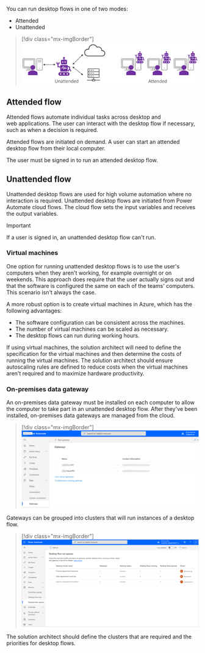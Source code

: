 You can run desktop flows in one of two modes:

- Attended
- Unattended

> [!div class="mx-imgBorder"]
> [![Diagram of attended versus unattended modes.](../media/4-unattended-attended.png)](../media/4-unattended-attended.png#lightbox)

## Attended flow

Attended flows automate individual tasks across desktop and web applications. The user can interact with the desktop flow if necessary, such as when a decision is required.

Attended flows are initiated on demand. A user can start an attended desktop flow from their local computer.

The user must be signed in to run an attended desktop flow.

## Unattended flow

Unattended desktop flows are used for high volume automation where no interaction is required. Unattended desktop flows are initiated from Power Automate cloud flows. The cloud flow sets the input variables and receives the output variables.

> [!IMPORTANT]
> If a user is signed in, an unattended desktop flow can't run.

### Virtual machines

One option for running unattended desktop flows is to use the user's computers when they aren't working, for example overnight or on weekends. This approach does require that the user actually signs out and that the software is configured the same on each of the teams' computers. This scenario isn't always the case.

A more robust option is to create virtual machines in Azure, which has the following advantages:

- The software configuration can be consistent across the machines.
- The number of virtual machines can be scaled as necessary.
- The desktop flows can run during working hours.

If using virtual machines, the solution architect will need to define the specification for the virtual machines and then determine the costs of running the virtual machines. The solution architect should ensure autoscaling rules are defined to reduce costs when the virtual machines aren't required and to maximize hardware productivity.

### On-premises data gateway

An on-premises data gateway must be installed on each computer to allow the computer to take part in an unattended desktop flow. After they've been installed, on-premises data gateways are managed from the cloud.

> [!div class="mx-imgBorder"]
> [![Screenshot of gateways in Power Automate.](../media/4-gateways.png)](../media/4-gateways.png#lightbox)

Gateways can be grouped into clusters that will run instances of a desktop flow.

> [!div class="mx-imgBorder"]
> [![Screenshot of a gateway grouped into a cluster.](../media/4-clusters.png)](../media/4-clusters.png#lightbox)

The solution architect should define the clusters that are required and the priorities for desktop flows.
